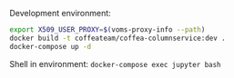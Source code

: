 Development environment:
```bash
export X509_USER_PROXY=$(voms-proxy-info --path)
docker build -t coffeateam/coffea-columnservice:dev .
docker-compose up -d
```

Shell in environment: `docker-compose exec jupyter bash`

